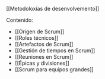 [[Metodoloxías de desenvolvemento]]

Contenido:
+ [[Origen de Scrum]]
+ [[Roles técnicos]]
+ [[Artefactos de Scrum]]
+ [[Gestión de tiempos en Scrum]]
+ [[Reuniones en Scrum]]
+ [[Épicas y divisiones]]
+ [[Scrum para equipos grandes]]